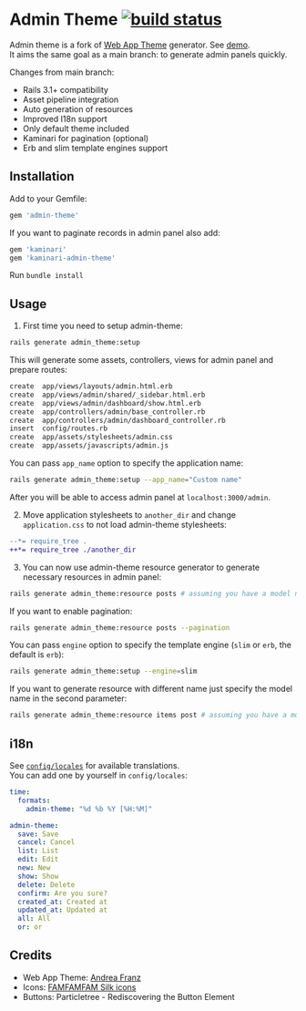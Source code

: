 # Admin Theme [![build status](https://secure.travis-ci.org/simmetria/admin-theme.png)](https://secure.travis-ci.org/simmetria/admin-theme)

Admin theme is a fork of [Web App Theme](https://github.com/pilu/web-app-theme) generator. See [demo](http://pilu.github.com/web-app-theme).  
It aims the same goal as a main branch: to generate admin panels quickly.

Changes from main branch:

* Rails 3.1+ compatibility
* Asset pipeline integration
* Auto generation of resources
* Improved I18n support
* Only default theme included
* Kaminari for pagination (optional)
* Erb and slim template engines support

## Installation

Add to your Gemfile:

```ruby
gem 'admin-theme'
```

If you want to paginate records in admin panel also add:

```ruby
gem 'kaminari'
gem 'kaminari-admin-theme'
```

Run `bundle install`

## Usage

1. First time you need to setup admin-theme:

  ```sh
  rails generate admin_theme:setup
  ```

  This will generate some assets, controllers, views for admin panel and prepare routes:

  ```sh
  create  app/views/layouts/admin.html.erb
  create  app/views/admin/shared/_sidebar.html.erb
  create  app/views/admin/dashboard/show.html.erb
  create  app/controllers/admin/base_controller.rb
  create  app/controllers/admin/dashboard_controller.rb
  insert  config/routes.rb
  create  app/assets/stylesheets/admin.css
  create  app/assets/javascripts/admin.js
  ```

  You can pass `app_name` option to specify the application name:

  ```sh
  rails generate admin_theme:setup --app_name="Custom name"
  ```

  After you will be able to access admin panel at `localhost:3000/admin`.

2. Move application stylesheets to `another_dir` and change `application.css` to not load admin-theme stylesheets:

  ```patch
  --*= require_tree .
  ++*= require_tree ./another_dir
  ```

3. You can now use admin-theme resource generator to generate necessary resources in admin panel:

  ```sh
  rails generate admin_theme:resource posts # assuming you have a model named Post
  ```

  If you want to enable pagination:

  ```sh
  rails generate admin_theme:resource posts --pagination
  ```

  You can pass `engine` option to specify the template engine (`slim` or `erb`, the default is `erb`):

  ```sh
  rails generate admin_theme:setup --engine=slim
  ```

  If you want to generate resource with different name just specify the model name in the second parameter:

  ```sh
  rails generate admin_theme:resource items post # assuming you have a model named Post
  ```

## i18n

See [`config/locales`](https://github.com/simmetria/admin-theme/tree/master/config/locales) for available translations.  
You can add one by yourself in `config/locales`:

```yaml
time:
  formats:
    admin-theme: "%d %b %Y [%H:%M]"

admin-theme:
  save: Save
  cancel: Cancel
  list: List
  edit: Edit
  new: New
  show: Show
  delete: Delete
  confirm: Are you sure?
  created_at: Created at
  updated_at: Updated at
  all: All
  or: or
```

## Credits

* Web App Theme: [Andrea Franz](http://gravityblast.com)
* Icons: [FAMFAMFAM Silk icons](http://www.famfamfam.com/lab/icons/silk)
* Buttons: Particletree - Rediscovering the Button Element


